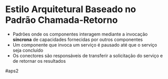 
# Estilo Arquitetural Baseado no Padrão Chamada-Retorno

- Padrões onde os componentes interagem mediante a invocação **síncrona**  de capacidades fornecidas por outros componentes
- Um componente que invoca um serviço é pausado até que o serviço seja concluído
- Os conectores são responsáveis de transferir a solicitação do serviço e de retornar os resultados


#aps2

